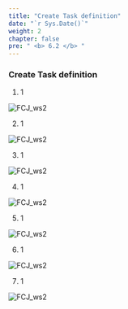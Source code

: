 ```yaml
---
title: "Create Task definition"
date: "`r Sys.Date()`"
weight: 2
chapter: false
pre: " <b> 6.2 </b> "
---
```


### Create Task definition

1. 1

![FCJ_ws2](/images/6.codedeploy/3.png)

2. 1

![FCJ_ws2](/images/6.codedeploy/4.png)

3. 1

![FCJ_ws2](/images/6.codedeploy/5.png)

4. 1

![FCJ_ws2](/images/6.codedeploy/6.png)

5. 1

![FCJ_ws2](/images/6.codedeploy/7.png)

6. 1

![FCJ_ws2](/images/6.codedeploy/8.png)

7. 1

![FCJ_ws2](/images/6.codedeploy/9.png)
